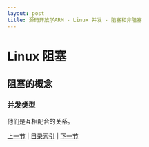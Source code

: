 ```yaml
---
layout: post
title: 源码开放学ARM - Linux 并发 - 阻塞和非阻塞
---
```


# Linux 阻塞
## 阻塞的概念

### 并发类型
他们是互相配合的关系。


[上一节](chp104-4.html)  |  [目录索引](../index.html)  |  [下一节](chp105-2.html)
